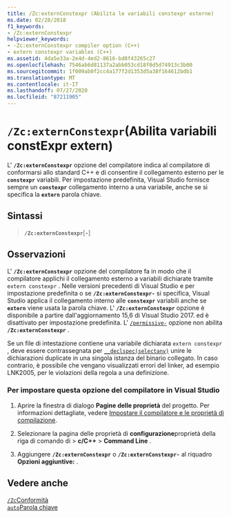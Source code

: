 ```yaml
---
title: /Zc:externConstexpr (Abilita le variabili constexpr esterne)
ms.date: 02/28/2018
f1_keywords:
- /Zc:externConstexpr
helpviewer_keywords:
- -Zc:externConstexpr compiler option (C++)
- extern constexpr variables (C++)
ms.assetid: 4da5e33a-2e4d-4ed2-8616-bd8f43265c27
ms.openlocfilehash: 7546ab6d81137a2abb053cd18f0d5d74913c3b00
ms.sourcegitcommit: 1f009ab0f2cc4a177f2d1353d5a38f164612bdb1
ms.translationtype: MT
ms.contentlocale: it-IT
ms.lasthandoff: 07/27/2020
ms.locfileid: "87211905"
---
```

# <a name="zcexternconstexpr-enable-extern-constexpr-variables"></a>`/Zc:externConstexpr`(Abilita variabili constExpr extern)

L' **`/Zc:externConstexpr`** opzione del compilatore indica al compilatore di conformarsi allo standard C++ e di consentire il collegamento esterno per le **`constexpr`** variabili. Per impostazione predefinita, Visual Studio fornisce sempre un **`constexpr`** collegamento interno a una variabile, anche se si specifica la **`extern`** parola chiave.

## <a name="syntax"></a>Sintassi

> **`/Zc:externConstexpr`**[**`-`**]

## <a name="remarks"></a>Osservazioni

L' **`/Zc:externConstexpr`** opzione del compilatore fa in modo che il compilatore applichi il collegamento esterno a variabili dichiarate tramite `extern constexpr` . Nelle versioni precedenti di Visual Studio e per impostazione predefinita o se **`/Zc:externConstexpr-`** si specifica, Visual Studio applica il collegamento interno alle **`constexpr`** variabili anche se **`extern`** viene usata la parola chiave. L' **`/Zc:externConstexpr`** opzione è disponibile a partire dall'aggiornamento 15,6 di Visual Studio 2017. ed è disattivato per impostazione predefinita. L' [`/permissive-`](permissive-standards-conformance.md) opzione non abilita **`/Zc:externConstexpr`** .

Se un file di intestazione contiene una variabile dichiarata `extern constexpr` , deve essere contrassegnata per [`__declspec(selectany)`](../../cpp/selectany.md) unire le dichiarazioni duplicate in una singola istanza del binario collegato. In caso contrario, è possibile che vengano visualizzati errori del linker, ad esempio LNK2005, per le violazioni della regola a una definizione.

### <a name="to-set-this-compiler-option-in-visual-studio"></a>Per impostare questa opzione del compilatore in Visual Studio

1. Aprire la finestra di dialogo **Pagine delle proprietà** del progetto. Per informazioni dettagliate, vedere [Impostare il compilatore e le proprietà di compilazione](../working-with-project-properties.md).

1. Selezionare la pagina delle proprietà di **configurazione**proprietà della riga di comando di  >  **c/C++**  >  **Command Line** .

1. Aggiungere **`/Zc:externConstexpr`** o **`/Zc:externConstexpr-`** al riquadro **Opzioni aggiuntive:** .

## <a name="see-also"></a>Vedere anche

[`/Zc`Conformità](zc-conformance.md)<br/>
[`auto`Parola chiave](../../cpp/auto-keyword.md)
